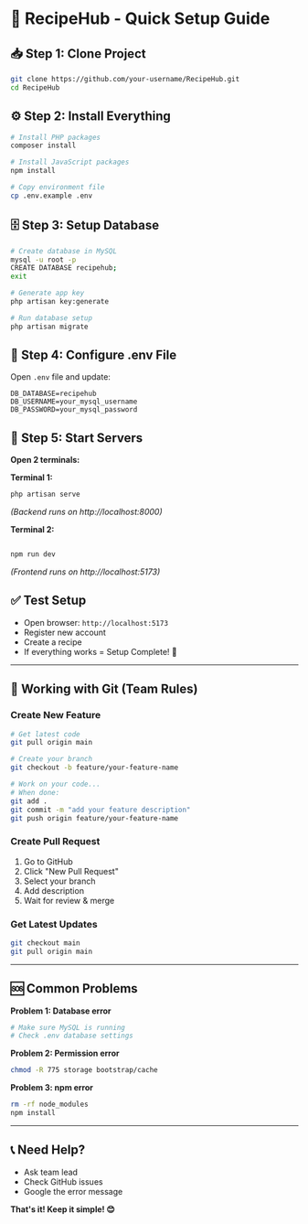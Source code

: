 # 🍳 RecipeHub - Quick Setup Guide

## 📥 Step 1: Clone Project

```bash
git clone https://github.com/your-username/RecipeHub.git
cd RecipeHub
```

## ⚙️ Step 2: Install Everything

```bash
# Install PHP packages
composer install

# Install JavaScript packages  
npm install

# Copy environment file
cp .env.example .env
```

## 🗄️ Step 3: Setup Database

```bash
# Create database in MySQL
mysql -u root -p
CREATE DATABASE recipehub;
exit

# Generate app key
php artisan key:generate

# Run database setup
php artisan migrate
```

## 🔧 Step 4: Configure .env File

Open `.env` file and update:

```env
DB_DATABASE=recipehub
DB_USERNAME=your_mysql_username
DB_PASSWORD=your_mysql_password
```

## 🚀 Step 5: Start Servers

**Open 2 terminals:**

**Terminal 1:**

```bash
php artisan serve
```

*(Backend runs on http://localhost:8000)*

**Terminal 2:**

```bash

npm run dev
```

*(Frontend runs on http://localhost:5173)*

## ✅ Test Setup

- Open browser: `http://localhost:5173`
- Register new account
- Create a recipe
- If everything works = Setup Complete! 🎉

---

## 🌿 Working with Git (Team Rules)

### Create New Feature

```bash
# Get latest code
git pull origin main

# Create your branch
git checkout -b feature/your-feature-name

# Work on your code...
# When done:
git add .
git commit -m "add your feature description"
git push origin feature/your-feature-name
```

### Create Pull Request

1. Go to GitHub
2. Click "New Pull Request"
3. Select your branch
4. Add description
5. Wait for review & merge

### Get Latest Updates

```bash
git checkout main
git pull origin main
```

---

## 🆘 Common Problems

**Problem 1: Database error**

```bash
# Make sure MySQL is running
# Check .env database settings
```

**Problem 2: Permission error**

```bash
chmod -R 775 storage bootstrap/cache
```

**Problem 3: npm error**

```bash
rm -rf node_modules
npm install
```

---

## 📞 Need Help?

- Ask team lead
- Check GitHub issues
- Google the error message

**That's it! Keep it simple! 😊**
